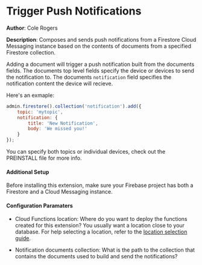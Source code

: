 # Trigger Push Notifications

**Author**: Cole Rogers

**Description**: Composes and sends push notifications from a Firestore Cloud Messaging instance based on the contents of documents from a specified Firestore collection.

Adding a document will trigger a push notification built from the documents fields. The documents top level fields specify the device or devices to send the notification to. The documents `notification` field specifies the notification content the device will recieve.

Here's an exmaple:
```js
admin.firestore().collection('notification').add({
    topic: 'mytopic',
    notification: {
        title: 'New Notification',
        body: 'We missed you!'
    }
});
```

You can specify both topics or individual devices, check out the PREINSTALL file for more info.

#### Additional Setup

Before installing this extension, make sure your Firebase project has both a Firestore and a Cloud Messaging instance.

#### Configuration Paramaters

* Cloud Functions location: Where do you want to deploy the functions created for this extension? You usually want a location close to your database. For help selecting a location, refer to the [location selection guide](https://firebase.google.com/docs/functions/locations).

* Notification documents collection: What is the path to the collection that contains the documents used to build and send the notifications?
